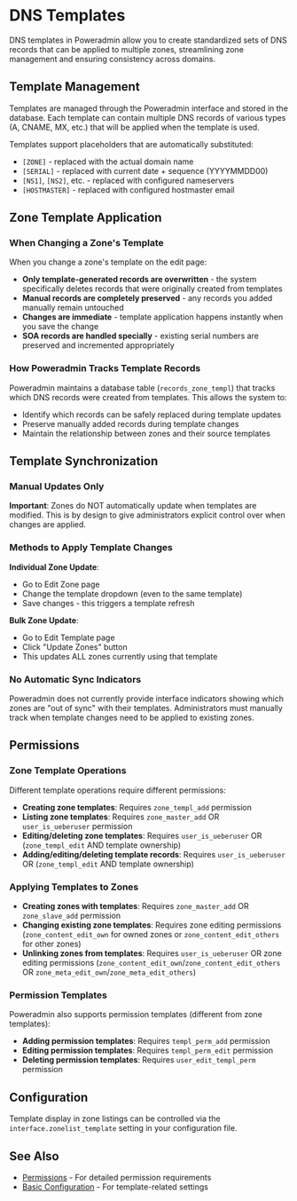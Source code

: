 # DNS Templates

DNS templates in Poweradmin allow you to create standardized sets of DNS records that can be applied to multiple zones, streamlining zone management and ensuring consistency across domains.

## Template Management

Templates are managed through the Poweradmin interface and stored in the database. Each template can contain multiple DNS records of various types (A, CNAME, MX, etc.) that will be applied when the template is used.

Templates support placeholders that are automatically substituted:

- `[ZONE]` - replaced with the actual domain name
- `[SERIAL]` - replaced with current date + sequence (YYYYMMDD00)
- `[NS1]`, `[NS2]`, etc. - replaced with configured nameservers
- `[HOSTMASTER]` - replaced with configured hostmaster email

## Zone Template Application

### When Changing a Zone's Template

When you change a zone's template on the edit page:

- **Only template-generated records are overwritten** - the system specifically deletes records that were originally created from templates
- **Manual records are completely preserved** - any records you added manually remain untouched
- **Changes are immediate** - template application happens instantly when you save the change
- **SOA records are handled specially** - existing serial numbers are preserved and incremented appropriately

### How Poweradmin Tracks Template Records

Poweradmin maintains a database table (`records_zone_templ`) that tracks which DNS records were created from templates. This allows the system to:

- Identify which records can be safely replaced during template updates
- Preserve manually added records during template changes
- Maintain the relationship between zones and their source templates

## Template Synchronization

### Manual Updates Only

**Important**: Zones do NOT automatically update when templates are modified. This is by design to give administrators explicit control over when changes are applied.

### Methods to Apply Template Changes

**Individual Zone Update**:
   - Go to Edit Zone page
   - Change the template dropdown (even to the same template)
   - Save changes - this triggers a template refresh

**Bulk Zone Update**:
   - Go to Edit Template page
   - Click "Update Zones" button
   - This updates ALL zones currently using that template

### No Automatic Sync Indicators

Poweradmin does not currently provide interface indicators showing which zones are "out of sync" with their templates. Administrators must manually track when template changes need to be applied to existing zones.

## Permissions

### Zone Template Operations

Different template operations require different permissions:

- **Creating zone templates**: Requires `zone_templ_add` permission
- **Listing zone templates**: Requires `zone_master_add` OR `user_is_ueberuser` permission
- **Editing/deleting zone templates**: Requires `user_is_ueberuser` OR (`zone_templ_edit` AND template ownership)
- **Adding/editing/deleting template records**: Requires `user_is_ueberuser` OR (`zone_templ_edit` AND template ownership)

### Applying Templates to Zones

- **Creating zones with templates**: Requires `zone_master_add` OR `zone_slave_add` permission
- **Changing existing zone templates**: Requires zone editing permissions (`zone_content_edit_own` for owned zones or `zone_content_edit_others` for other zones)
- **Unlinking zones from templates**: Requires `user_is_ueberuser` OR zone editing permissions (`zone_content_edit_own`/`zone_content_edit_others` OR `zone_meta_edit_own`/`zone_meta_edit_others`)

### Permission Templates

Poweradmin also supports permission templates (different from zone templates):

- **Adding permission templates**: Requires `templ_perm_add` permission
- **Editing permission templates**: Requires `templ_perm_edit` permission
- **Deleting permission templates**: Requires `user_edit_templ_perm` permission

## Configuration

Template display in zone listings can be controlled via the `interface.zonelist_template` setting in your configuration file.

## See Also

* [Permissions](permissions.md) - For detailed permission requirements
* [Basic Configuration](../configuration/basic.md) - For template-related settings